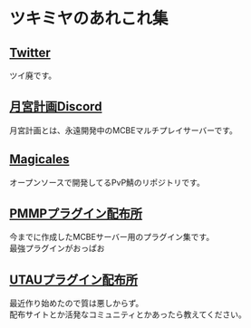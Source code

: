 # ツキミヤのあれこれ集

## [Twitter](https://twitter.com/deceitya)
ツイ廃です。

## [月宮計画Discord](https://discord.gg/c3XCeE9)
月宮計画とは、永遠開発中のMCBEマルチプレイサーバーです。

## [Magicales](https://github.com/deceitya/Magicales)
オープンソースで開発してるPvP鯖のリポジトリです。

## [PMMPプラグイン配布所](/PMMP.md)
今までに作成したMCBEサーバー用のプラグイン集です。  
最強プラグインがおっぱお

## [UTAUプラグイン配布所](/UTAU.md)
最近作り始めたので質は悪しからず。  
配布サイトとか活発なコミュニティとかあったら教えてください。
